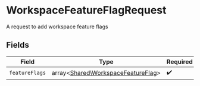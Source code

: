 # WorkspaceFeatureFlagRequest

A request to add workspace feature flags


## Fields

| Field                                                                             | Type                                                                              | Required                                                                          | Description                                                                       |
| --------------------------------------------------------------------------------- | --------------------------------------------------------------------------------- | --------------------------------------------------------------------------------- | --------------------------------------------------------------------------------- |
| `featureFlags`                                                                    | array<[Shared\WorkspaceFeatureFlag](../../Models/Shared/WorkspaceFeatureFlag.md)> | :heavy_check_mark:                                                                | N/A                                                                               |